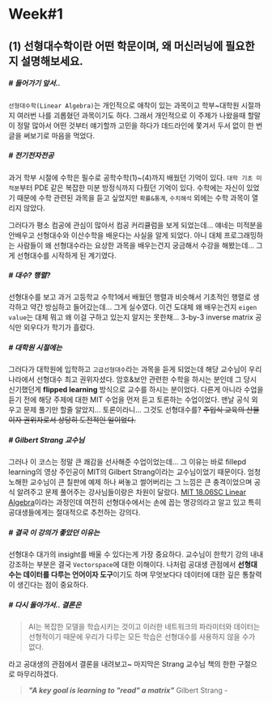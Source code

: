 # Week#1
## (1) 선형대수학이란 어떤 학문이며, 왜 머신러닝에 필요한지 설명해보세요.

##### # 들어가기 앞서..
`선형대수학(Linear Algebra)`는 개인적으로 애착이 있는 과목이고 학부~대학원 시절까지 여러번 나를 괴롭혔던 과목이기도 하다. 그래서 개인적으로 이 주제가 나왔을때 할말이 정말 많아서 어떤 것부터 얘기할까 고민을 하다가 데드라인에 쫓겨서 두서 없이 한 번 글을 써보기로 마음을 먹었다.


##### # 전기전자전공
과거 학부 시절에 수학은 필수로 공학수학(1)~(4)까지 배웠던 기억이 있다. `대학 기초 미적분`부터 PDE 같은 복잡한 미분 방정식까지 다뤘던 기억이 있다. 수학에는 자신이 있었기 때문에 수학 관련된 과목을 듣고 싶었지만 `확률&통계`, `수치해석` 외에는 수학 과목이 열리지 않았다.

그러다가 평소 컴공에 관심이 많아서 컴공 커리큘럼을 보게 되었는데... 얘네는 미적분을 안배우고 선형대수와 이산수학을 배운다는 사실을 알게 되었다. 아니 대체 프로그래밍하는 사람들이 왜 선형대수라는 요상한 과목을 배우는건지 궁금해서 수강을 해봤는데... 그게 선형대수를 시작하게 된 계기였다.

##### # 대수? 행렬?
선형대수를 보고 과거 고등학교 수학1에서 배웠던 행렬과 비슷해서 기초적인 행렬로 생각하고 약간 방심하고 들어갔는데... 그게 실수였다. 이건 도대체 왜 배우는건지 `eigen value`는 대체 뭐고 왜 이걸 구하고 있는지 알지는 못한채... 3-by-3 inverse matrix 공식만 외우다가 학기가 흘렀다.

##### # 대학원 시절에는
그러다가 대학원에 입학하고 `고급선형대수`라는 과목을 듣게 되었는데 해당 교수님이 우리 나라에서 선형대수 최고 권위자셨다. 암호&보안 관련한 수학을 하시는 분인데 그 당시 신기했던게 **flipped learning** 방식으로 교수를 하시는 분이었다. 다른게 아니라 수업을 듣기 전에 해당 주제에 대한 MIT 수업을 먼저 듣고 토론하는 수업이었다. 맨날 공식 외우고 문제 풀기만 할줄 알았지... 토론이라니... 그것도 선형대수를? ~~주입식 교육의 산물이자 권위자로서 상당히 도전적인 일이었다.~~ 

##### # Gilbert Strang 교수님
그러나 이 코스는 정말 큰 쾌감을 선사해준 수업이었는데... 그 이유는 바로 fillepd learning의 영상 주인공이 MIT의 Gilbert Strang이라는 교수님이었기 때문이다. 엄청 노해한 교수님이 큰 칠판에 예제 하나 써놓고 썰어버리는 그 느낌은 큰 충격이었으며 공식 알려주고 문제 풀어주는 강사님들이랑은 차원이 달랐다. [MIT 18.06SC Linear Algebra](https://youtu.be/7UJ4CFRGd-U?si=As1jaSOKII3WPEjK)이라는 과정인데 여전히 선형대수에서는 손에 꼽는 명강의라고 알고 있고 특히 공대생들에게는 절대적으로 추천하는 강의다.

##### # 결국 이 강의가 좋았던 이유는
선형대수 대가의 insight를 배울 수 있다는게 가장 중요하다. 교수님이 한학기 강의 내내 강조하는 부분은 결국 `Vectorspace`에 대한 이해이다. 나처럼 공대생 관점에서 **선형대수는 데이터를 다루는 언어이자 도구**이기도 하며 무엇보다다 데이터에 대한 깊은 통찰력이 생긴다는 점이 중요하다.


##### # 다시 돌아가서.. 결론은
>AI는 복잡한 모델을 학습시키는 것이고 이러한 네트워크의 파라미터와 데이터는 선형적이기 때문에 우리가 다루는 모든 학습은 선형대수를 사용하지 않을 수가 없다.  

라고 공대생의 관점에서 결론을 내려보고~ 마지막은 Strang 교수님 책의 한한 구절으로 마무리하겠다.

> _**"A key goal is learning to "read" a matrix"**_
> Gilbert Strang -
